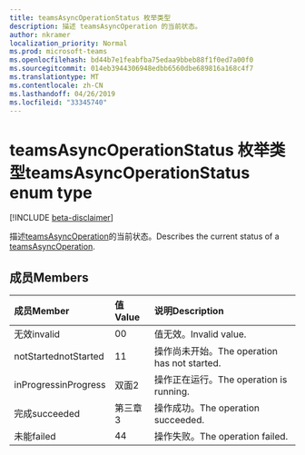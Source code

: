 ```yaml
---
title: teamsAsyncOperationStatus 枚举类型
description: 描述 teamsAsyncOperation 的当前状态。
author: nkramer
localization_priority: Normal
ms.prod: microsoft-teams
ms.openlocfilehash: bd44b7e1feabfba75edaa9bbeb88f1f0ed7a00f0
ms.sourcegitcommit: 014eb3944306948edbb6560dbe689816a168c4f7
ms.translationtype: MT
ms.contentlocale: zh-CN
ms.lasthandoff: 04/26/2019
ms.locfileid: "33345740"
---
```

# <a name="teamsasyncoperationstatus-enum-type"></a><span data-ttu-id="f100e-103">teamsAsyncOperationStatus 枚举类型</span><span class="sxs-lookup"><span data-stu-id="f100e-103">teamsAsyncOperationStatus enum type</span></span>

[!INCLUDE [beta-disclaimer](../../includes/beta-disclaimer.md)]

<span data-ttu-id="f100e-104">描述[teamsAsyncOperation](teamsasyncoperation.md)的当前状态。</span><span class="sxs-lookup"><span data-stu-id="f100e-104">Describes the current status of a [teamsAsyncOperation](teamsasyncoperation.md).</span></span>

## <a name="members"></a><span data-ttu-id="f100e-105">成员</span><span class="sxs-lookup"><span data-stu-id="f100e-105">Members</span></span>

| <span data-ttu-id="f100e-106">成员</span><span class="sxs-lookup"><span data-stu-id="f100e-106">Member</span></span> | <span data-ttu-id="f100e-107">值</span><span class="sxs-lookup"><span data-stu-id="f100e-107">Value</span></span>| <span data-ttu-id="f100e-108">说明</span><span class="sxs-lookup"><span data-stu-id="f100e-108">Description</span></span> |
|:---------------|:--------|:----------|
|<span data-ttu-id="f100e-109">无效</span><span class="sxs-lookup"><span data-stu-id="f100e-109">invalid</span></span>|<span data-ttu-id="f100e-110">0</span><span class="sxs-lookup"><span data-stu-id="f100e-110">0</span></span>|<span data-ttu-id="f100e-111">值无效。</span><span class="sxs-lookup"><span data-stu-id="f100e-111">Invalid value.</span></span>|
|<span data-ttu-id="f100e-112">notStarted</span><span class="sxs-lookup"><span data-stu-id="f100e-112">notStarted</span></span>|<span data-ttu-id="f100e-113">1</span><span class="sxs-lookup"><span data-stu-id="f100e-113">1</span></span>|<span data-ttu-id="f100e-114">操作尚未开始。</span><span class="sxs-lookup"><span data-stu-id="f100e-114">The operation has not started.</span></span>|
|<span data-ttu-id="f100e-115">inProgress</span><span class="sxs-lookup"><span data-stu-id="f100e-115">inProgress</span></span>|<span data-ttu-id="f100e-116">双面</span><span class="sxs-lookup"><span data-stu-id="f100e-116">2</span></span>|<span data-ttu-id="f100e-117">操作正在运行。</span><span class="sxs-lookup"><span data-stu-id="f100e-117">The operation is running.</span></span>|
|<span data-ttu-id="f100e-118">完成</span><span class="sxs-lookup"><span data-stu-id="f100e-118">succeeded</span></span>|<span data-ttu-id="f100e-119">第三章</span><span class="sxs-lookup"><span data-stu-id="f100e-119">3</span></span>|<span data-ttu-id="f100e-120">操作成功。</span><span class="sxs-lookup"><span data-stu-id="f100e-120">The operation succeeded.</span></span>|
|<span data-ttu-id="f100e-121">未能</span><span class="sxs-lookup"><span data-stu-id="f100e-121">failed</span></span>|<span data-ttu-id="f100e-122">4</span><span class="sxs-lookup"><span data-stu-id="f100e-122">4</span></span>|<span data-ttu-id="f100e-123">操作失败。</span><span class="sxs-lookup"><span data-stu-id="f100e-123">The operation failed.</span></span>|
